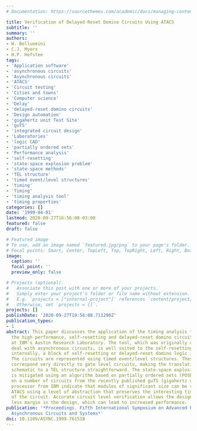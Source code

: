 ```yaml
---
# Documentation: https://sourcethemes.com/academic/docs/managing-content/

title: Verification of Delayed-Reset Domino Circuits Using ATACS
subtitle: ''
summary: ''
authors:
- W. Belluomini
- C.J. Myers
- H.P. Hofstee
tags:
- 'Application software'
- 'asynchronous circuits'
- 'Asynchronous circuits'
- 'ATACS'
- 'Circuit testing'
- 'Cities and towns'
- 'Computer science'
- 'Delay'
- 'delayed-reset domino circuits'
- 'Design automation'
- 'gigahertz unit Test Site'
- 'guTS'
- 'integrated circuit design'
- 'Laboratories'
- 'logic CAD'
- 'partially ordered sets'
- 'Performance analysis'
- 'self-resetting'
- 'state-space explosion problem'
- 'state-space methods'
- 'TEL structure'
- 'timed event/level structures'
- 'timing'
- 'Timing'
- 'timing analysis tool'
- 'timing properties'
categories: []
date: '1999-04-01'
lastmod: 2020-09-27T16:56:08-03:00
featured: false
draft: false

# Featured image
# To use, add an image named `featured.jpg/png` to your page's folder.
# Focal points: Smart, Center, TopLeft, Top, TopRight, Left, Right, BottomLeft, Bottom, BottomRight.
image:
  caption: ''
  focal_point: ''
  preview_only: false

# Projects (optional).
#   Associate this post with one or more of your projects.
#   Simply enter your project's folder or file name without extension.
#   E.g. `projects = ["internal-project"]` references `content/project/deep-learning/index.md`.
#   Otherwise, set `projects = []`.
projects: []
publishDate: '2020-09-27T19:56:08.711290Z'
publication_types:
- 1
abstract: This paper discusses the application of the timing analysis tool ATACS to
  the high performance, self-resetting and delayed-reset domino circuits being designed
  at IBM's Austin Research Laboratory. The tool, which was originally developed to
  deal with asynchronous circuits, is well suited to the self-resetting style since
  internally, a block of self-resetting or delayed-reset domino logic is asynchronous.
  The circuits are represented using timed event/level structures. These structures
  correspond very directly to gate level circuits, making the translation from a transistor
  schematic to a TEL structure straightforward. The state-space explosion problem
  is mitigated using an algorithm based on partially ordered sets (POSETs). Results
  on a number of circuits from the recently published guTS (gigahertz unit Test Site)
  processor from IBM indicate that modules of significant size can be verified with
  ATACS using a level of abstraction that preserves the interesting timing properties
  of the circuit. Accurate circuit level verification allows the designer to include
  less margin in the design, which can lead to increased performance.
publication: '*Proceedings. Fifth International Symposium on Advanced Research in
  Asynchronous Circuits and Systems*'
doi: 10.1109/ASYNC.1999.761518
---
```

